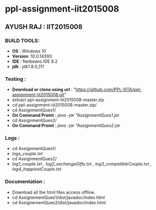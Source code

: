 # ppl-assignment-iit2015008

## AYUSH RAJ : IIT2015008
   
### BUILD TOOLS:
   - **OS** : Windows 10
   - **Version** :10.0.14393
   - **IDE** : Netbeans IDE 8.2
   - **jdk** : jdk1.8.0_111
   
### Testing :
   - **Download or clone using url** : "https://github.com/PPL-IIITA/ppl-assignment-iit2015008.git"
   - extract ppl-assignment-iit2015008-master.zip
   - cd ppl-assignment-iit2015008-master.zip/
   - cd AssignmentQues1/
   - **On Command Promt** :  _java -jar "AssignmentQues1.jar_ 
   - cd AssignmentQues2/
   - **On Command Promt** :  _java -jar "AssignmentQues2.jar_
   
### Logs :
   - cd AssignmentQues1/
   - _logs_couple.txt_
   - cd AssignmentQues2/
   - _log1_couple.txt , log2_exchangeGifts.txt , log3_compatibleCouple.txt , log4_happiestCouple.txt_
   
### Documentation :
   - Download all the html files access offline.
   - cd AssignementQues1/dist/javadoc/index.html
   - cd AssignementQues2/dist/javadoc/index.html
   
   
   
   
